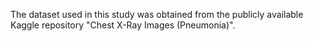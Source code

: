 The dataset used in this study was obtained from the publicly available Kaggle repository "Chest X-Ray Images (Pneumonia)".
